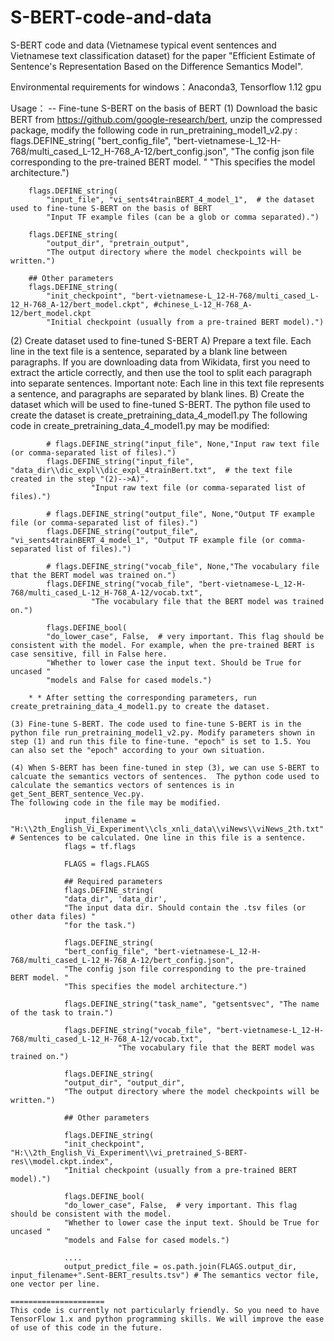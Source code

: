# S-BERT-code-and-data
S-BERT code and data (Vietnamese typical event sentences and Vietnamese text classification dataset) for the paper "Efficient Estimate of Sentence's Representation Based on the Difference Semantics Model".

Environmental requirements for windows：Anaconda3, Tensorflow 1.12 gpu

Usage：
-- Fine-tune S-BERT on the basis of BERT 
  (1) Download the basic BERT from https://github.com/google-research/bert, unzip the compressed package, modify the following code in run_pretraining_model1_v2.py :
          flags.DEFINE_string(
            "bert_config_file", "bert-vietnamese-L_12-H-768/multi_cased_L-12_H-768_A-12/bert_config.json",
            "The config json file corresponding to the pre-trained BERT model. "
            "This specifies the model architecture.")

        flags.DEFINE_string(
            "input_file", "vi_sents4trainBERT_4_model_1",  # the dataset used to fine-tune S-BERT on the basis of BERT
            "Input TF example files (can be a glob or comma separated).")

        flags.DEFINE_string(
            "output_dir", "pretrain_output",
            "The output directory where the model checkpoints will be written.")

        ## Other parameters
        flags.DEFINE_string(
            "init_checkpoint", "bert-vietnamese-L_12-H-768/multi_cased_L-12_H-768_A-12/bert_model.ckpt", #chinese_L-12_H-768_A-12/bert_model.ckpt
            "Initial checkpoint (usually from a pre-trained BERT model).")
            
   (2) Create dataset used to fine-tuned S-BERT
       A) Prepare a text file. Each line in the text file is a sentence, separated by a blank line between paragraphs. If you are downloading data from Wikidata, first you need to extract the article correctly, and then use the tool to split each paragraph into separate sentences. Important note: Each line in this text file represents a sentence,           and paragraphs are separated by blank lines. 
       B) Create the dataset which will be used to fine-tuned S-BERT. The python file used to create the dataset is create_pretraining_data_4_model1.py
          The following code in create_pretraining_data_4_model1.py may be modified:
          
            # flags.DEFINE_string("input_file", None,"Input raw text file (or comma-separated list of files).")
            flags.DEFINE_string("input_file", "data_dir\\dic_expl\\dic_expl_4trainBert.txt",  # the text file created in the step "(2)-->A)".
                      "Input raw text file (or comma-separated list of files).")

            # flags.DEFINE_string("output_file", None,"Output TF example file (or comma-separated list of files).")
            flags.DEFINE_string("output_file", "vi_sents4trainBERT_4_model_1", "Output TF example file (or comma-separated list of files).")

            # flags.DEFINE_string("vocab_file", None,"The vocabulary file that the BERT model was trained on.")
            flags.DEFINE_string("vocab_file", "bert-vietnamese-L_12-H-768/multi_cased_L-12_H-768_A-12/vocab.txt",
                      "The vocabulary file that the BERT model was trained on.")

            flags.DEFINE_bool(
            "do_lower_case", False,  # very important. This flag should be consistent with the model. For example, when the pre-trained BERT is case sensitive, fill in False here. 
            "Whether to lower case the input text. Should be True for uncased "
            "models and False for cased models.")
            
        * * After setting the corresponding parameters, run create_pretraining_data_4_model1.py to create the dataset.
        
    (3) Fine-tune S-BERT. The code used to fine-tune S-BERT is in the python file run_pretraining_model1_v2.py. Modify parameters shown in step (1) and run this file to fine-tune. "epoch" is set to 1.5. You can also set the "epoch" according to your own situation. 
    
    (4) When S-BERT has been fine-tuned in step (3), we can use S-BERT to calcuate the semantics vectors of sentences.  The python code used to calculate the semantics vectors of sentences is in get_Sent_BERT_sentence_Vec.py.
    The following code in the file may be modified.

                input_filename = "H:\\2th_English_Vi_Experiment\\cls_xnli_data\\viNews\\viNews_2th.txt" # Sentences to be calculated. One line in this file is a sentence.
                flags = tf.flags

                FLAGS = flags.FLAGS

                ## Required parameters
                flags.DEFINE_string(
                "data_dir", 'data_dir',
                "The input data dir. Should contain the .tsv files (or other data files) "
                "for the task.")

                flags.DEFINE_string(
                "bert_config_file", "bert-vietnamese-L_12-H-768/multi_cased_L-12_H-768_A-12/bert_config.json",
                "The config json file corresponding to the pre-trained BERT model. "
                "This specifies the model architecture.")

                flags.DEFINE_string("task_name", "getsentsvec", "The name of the task to train.")

                flags.DEFINE_string("vocab_file", "bert-vietnamese-L_12-H-768/multi_cased_L-12_H-768_A-12/vocab.txt",
                            "The vocabulary file that the BERT model was trained on.")

                flags.DEFINE_string(
                "output_dir", "output_dir",
                "The output directory where the model checkpoints will be written.")

                ## Other parameters

                flags.DEFINE_string(
                "init_checkpoint", "H:\\2th_English_Vi_Experiment\\vi_pretrained_S-BERT-res\\model.ckpt.index",
                "Initial checkpoint (usually from a pre-trained BERT model).")

                flags.DEFINE_bool(
                "do_lower_case", False,  # very important. This flag should be consistent with the model.
                "Whether to lower case the input text. Should be True for uncased "
                "models and False for cased models.")
                
                ....
                output_predict_file = os.path.join(FLAGS.output_dir, input_filename+".Sent-BERT_results.tsv") # The semantics vector file, one vector per line.
                
    =====================
    This code is currently not particularly friendly. So you need to have TensorFlow 1.x and python programming skills. We will improve the ease of use of this code in the future. 
    
       
          
          
           
